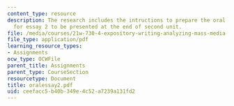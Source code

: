 ```yaml
---
content_type: resource
description: The research includes the intructions to prepare the oral presentation
  for essay 2 to be presented at the end of second unit.
file: /media/courses/21w-730-4-expository-writing-analyzing-mass-media-spring-2001/ceefacc5b40b349e4c52a7239a131fd2_oralessay2.pdf
file_type: application/pdf
learning_resource_types:
- Assignments
ocw_type: OCWFile
parent_title: Assignments
parent_type: CourseSection
resourcetype: Document
title: oralessay2.pdf
uid: ceefacc5-b40b-349e-4c52-a7239a131fd2
---
```

